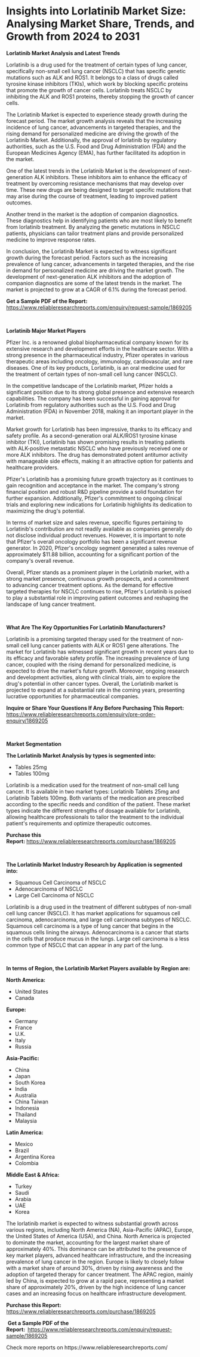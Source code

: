 <p><h1>Insights into Lorlatinib Market Size: Analysing Market Share, Trends, and Growth from 2024 to 2031</h1></p><p><strong>Lorlatinib Market Analysis and Latest Trends</strong></p>
<p><p>Lorlatinib is a drug used for the treatment of certain types of lung cancer, specifically non-small cell lung cancer (NSCLC) that has specific genetic mutations such as ALK and ROS1. It belongs to a class of drugs called tyrosine kinase inhibitors (TKIs), which work by blocking specific proteins that promote the growth of cancer cells. Lorlatinib treats NSCLC by inhibiting the ALK and ROS1 proteins, thereby stopping the growth of cancer cells.</p><p>The Lorlatinib Market is expected to experience steady growth during the forecast period. The market growth analysis reveals that the increasing incidence of lung cancer, advancements in targeted therapies, and the rising demand for personalized medicine are driving the growth of the Lorlatinib Market. Additionally, the approval of lorlatinib by regulatory authorities, such as the U.S. Food and Drug Administration (FDA) and the European Medicines Agency (EMA), has further facilitated its adoption in the market.</p><p>One of the latest trends in the Lorlatinib Market is the development of next-generation ALK inhibitors. These inhibitors aim to enhance the efficacy of treatment by overcoming resistance mechanisms that may develop over time. These new drugs are being designed to target specific mutations that may arise during the course of treatment, leading to improved patient outcomes.</p><p>Another trend in the market is the adoption of companion diagnostics. These diagnostics help in identifying patients who are most likely to benefit from lorlatinib treatment. By analyzing the genetic mutations in NSCLC patients, physicians can tailor treatment plans and provide personalized medicine to improve response rates.</p><p>In conclusion, the Lorlatinib Market is expected to witness significant growth during the forecast period. Factors such as the increasing prevalence of lung cancer, advancements in targeted therapies, and the rise in demand for personalized medicine are driving the market growth. The development of next-generation ALK inhibitors and the adoption of companion diagnostics are some of the latest trends in the market. The market is projected to grow at a CAGR of 6.1% during the forecast period.</p></p>
<p><strong>Get a Sample PDF of the Report:&nbsp;</strong> <a href="https://www.reliableresearchreports.com/enquiry/request-sample/1869205">https://www.reliableresearchreports.com/enquiry/request-sample/1869205</a></p>
<p>&nbsp;</p>
<p><strong>Lorlatinib Major Market Players</strong></p>
<p><p>Pfizer Inc. is a renowned global biopharmaceutical company known for its extensive research and development efforts in the healthcare sector. With a strong presence in the pharmaceutical industry, Pfizer operates in various therapeutic areas including oncology, immunology, cardiovascular, and rare diseases. One of its key products, Lorlatinib, is an oral medicine used for the treatment of certain types of non-small cell lung cancer (NSCLC).</p><p>In the competitive landscape of the Lorlatinib market, Pfizer holds a significant position due to its strong global presence and extensive research capabilities. The company has been successful in gaining approval for Lorlatinib from regulatory authorities such as the U.S. Food and Drug Administration (FDA) in November 2018, making it an important player in the market.</p><p>Market growth for Lorlatinib has been impressive, thanks to its efficacy and safety profile. As a second-generation oral ALK/ROS1 tyrosine kinase inhibitor (TKI), Lorlatinib has shown promising results in treating patients with ALK-positive metastatic NSCLC who have previously received one or more ALK inhibitors. The drug has demonstrated potent antitumor activity with manageable side effects, making it an attractive option for patients and healthcare providers.</p><p>Pfizer's Lorlatinib has a promising future growth trajectory as it continues to gain recognition and acceptance in the market. The company's strong financial position and robust R&D pipeline provide a solid foundation for further expansion. Additionally, Pfizer's commitment to ongoing clinical trials and exploring new indications for Lorlatinib highlights its dedication to maximizing the drug's potential.</p><p>In terms of market size and sales revenue, specific figures pertaining to Lorlatinib's contribution are not readily available as companies generally do not disclose individual product revenues. However, it is important to note that Pfizer's overall oncology portfolio has been a significant revenue generator. In 2020, Pfizer's oncology segment generated a sales revenue of approximately $11.88 billion, accounting for a significant portion of the company's overall revenue.</p><p>Overall, Pfizer stands as a prominent player in the Lorlatinib market, with a strong market presence, continuous growth prospects, and a commitment to advancing cancer treatment options. As the demand for effective targeted therapies for NSCLC continues to rise, Pfizer's Lorlatinib is poised to play a substantial role in improving patient outcomes and reshaping the landscape of lung cancer treatment.</p></p>
<p>&nbsp;</p>
<p><strong>What Are The Key Opportunities For Lorlatinib Manufacturers?</strong></p>
<p><p>Lorlatinib is a promising targeted therapy used for the treatment of non-small cell lung cancer patients with ALK or ROS1 gene alterations. The market for Lorlatinib has witnessed significant growth in recent years due to its efficacy and favorable safety profile. The increasing prevalence of lung cancer, coupled with the rising demand for personalized medicine, is expected to drive the market's future growth. Moreover, ongoing research and development activities, along with clinical trials, aim to explore the drug's potential in other cancer types. Overall, the Lorlatinib market is projected to expand at a substantial rate in the coming years, presenting lucrative opportunities for pharmaceutical companies.</p></p>
<p><strong>Inquire or Share Your Questions If Any Before Purchasing This Report:</strong> <a href="https://www.reliableresearchreports.com/enquiry/pre-order-enquiry/1869205">https://www.reliableresearchreports.com/enquiry/pre-order-enquiry/1869205</a></p>
<p>&nbsp;</p>
<p><strong>Market Segmentation</strong></p>
<p><strong>The Lorlatinib Market Analysis by types is segmented into:</strong></p>
<p><ul><li>Tables 25mg</li><li>Tables 100mg</li></ul></p>
<p><p>Lorlatinib is a medication used for the treatment of non-small cell lung cancer. It is available in two market types: Lorlatinib Tablets 25mg and Lorlatinib Tablets 100mg. Both variants of the medication are prescribed according to the specific needs and condition of the patient. These market types indicate the different strengths of dosage available for Lorlatinib, allowing healthcare professionals to tailor the treatment to the individual patient's requirements and optimize therapeutic outcomes.</p></p>
<p><strong>Purchase this Report:&nbsp;</strong><a href="https://www.reliableresearchreports.com/purchase/1869205">https://www.reliableresearchreports.com/purchase/1869205</a></p>
<p>&nbsp;</p>
<p><strong>The Lorlatinib Market Industry Research by Application is segmented into:</strong></p>
<p><ul><li>Squamous Cell Carcinoma of NSCLC</li><li>Adenocarcinoma of NSCLC</li><li>Large Cell Carcinoma of NSCLC</li></ul></p>
<p><p>Lorlatinib is a drug used in the treatment of different subtypes of non-small cell lung cancer (NSCLC). It has market applications for squamous cell carcinoma, adenocarcinoma, and large cell carcinoma subtypes of NSCLC. Squamous cell carcinoma is a type of lung cancer that begins in the squamous cells lining the airways. Adenocarcinoma is a cancer that starts in the cells that produce mucus in the lungs. Large cell carcinoma is a less common type of NSCLC that can appear in any part of the lung.</p></p>
<p>&nbsp;</p>
<p><strong>In terms of Region, the Lorlatinib Market Players available by Region are:</strong></p>
<p>
    <p> <strong> North America: </strong>
        <ul>
            <li>United States</li>
            <li>Canada</li>
        </ul>
        </p> 
    <p> <strong> Europe: </strong>
        <ul>
            <li>Germany</li>
            <li>France</li>
            <li>U.K.</li>
            <li>Italy</li>
            <li>Russia</li>
        </ul>
        </p> 
    <p> <strong> Asia-Pacific: </strong>
        <ul>
            <li>China</li>
            <li>Japan</li>
            <li>South Korea</li>
            <li>India</li>
            <li>Australia</li>
            <li>China Taiwan</li>
            <li>Indonesia</li>
            <li>Thailand</li>
            <li>Malaysia</li>
        </ul>
        </p> 
    <p> <strong> Latin America: </strong>
        <ul>
            <li>Mexico</li>
            <li>Brazil</li>
            <li>Argentina Korea</li>
            <li>Colombia</li>
        </ul>
        </p> 
    <p> <strong> Middle East & Africa: </strong>
        <ul>
            <li>Turkey</li>
            <li>Saudi</li>
            <li>Arabia</li>
            <li>UAE</li>
            <li>Korea</li>
        </ul>
    </p>
    </p>
<p><p>The lorlatinib market is expected to witness substantial growth across various regions, including North America (NA), Asia-Pacific (APAC), Europe, the United States of America (USA), and China. North America is projected to dominate the market, accounting for the largest market share of approximately 40%. This dominance can be attributed to the presence of key market players, advanced healthcare infrastructure, and the increasing prevalence of lung cancer in the region. Europe is likely to closely follow with a market share of around 30%, driven by rising awareness and the adoption of targeted therapy for cancer treatment. The APAC region, mainly led by China, is expected to grow at a rapid pace, representing a market share of approximately 20%, driven by the high incidence of lung cancer cases and an increasing focus on healthcare infrastructure development.</p></p>
<p><strong>Purchase this Report: </strong><a href="https://www.reliableresearchreports.com/purchase/1869205">https://www.reliableresearchreports.com/purchase/1869205</a></p>
<p>&nbsp;<strong>Get a Sample PDF of the Report:&nbsp;&nbsp;</strong><a href="https://www.reliableresearchreports.com/enquiry/request-sample/1869205">https://www.reliableresearchreports.com/enquiry/request-sample/1869205</a></p>
<p><strong></strong></p>
<p>Check more reports on https://www.reliableresearchreports.com/</p>
